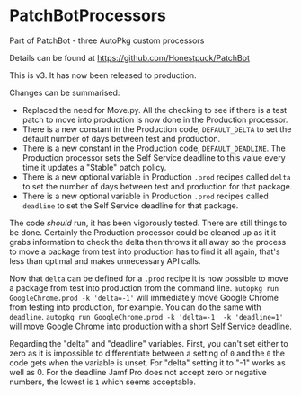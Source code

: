 # PatchBotProcessors

Part of PatchBot - three AutoPkg custom processors

Details can be found at https://github.com/Honestpuck/PatchBot

This is v3. It has now been released to production.

Changes can be summarised:

 - Replaced the need for Move.py. All the checking to see if there is a test patch to move into production is now done in the Production processor.
 - There is a new constant in the Production code, `DEFAULT_DELTA` to set the default number of days between test and production.
 - There is a new constant in the Production code, `DEFAULT_DEADLINE`. The Production processor sets the Self Service deadline to this value every time it updates a "Stable" patch policy.
 - There is a new optional variable in Production `.prod` recipes called `delta` to set the number of days between test and production for that package.
- There is a new optional variable in Production `.prod` recipes called `deadline` to set the Self Service deadline for that package.

The code *should* run, it has been vigorously tested. There are still things to be done. Certainly the Production processor could be cleaned up as it it grabs information to check the delta then throws it all away so the process to move a package from test into production has to find it all again, that's less than optimal and makes unnecessary API calls.

Now that `delta` can be defined for a `.prod` recipe it is now possible to move a package from test into production from the command line. `autopkg run GoogleChrome.prod -k 'delta=-1'` will immediately move Google Chrome from testing into production, for example. You can do the same with `deadline`. 
`autopkg run GoogleChrome.prod -k 'delta=-1' -k 'deadline=1'` will move Google Chrome into production with a short Self Service deadline.

Regarding the "delta" and "deadline" variables. First, you can't set either to zero as it is impossible to differentiate between a setting of `0` and the `0` the code gets when the variable is unset. For "delta" setting it to "-1" works as well as 0. For the deadline Jamf Pro does not accept zero or negative numbers, the lowest is `1` which seems acceptable.
